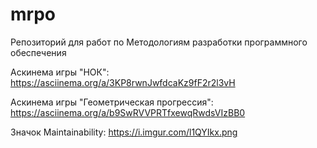 # mrpo

Репозиторий для работ по Методологиям разработки программного обеспечения

Аскинема игры "НОК": https://asciinema.org/a/3KP8rwnJwfdcaKz9fF2r2l3vH

Аскинема игры "Геометрическая прогрессия": https://asciinema.org/a/b9SwRVVPRTfxewqRwdsVIzBB0

Значок Maintainability: https://i.imgur.com/l1QYIkx.png
